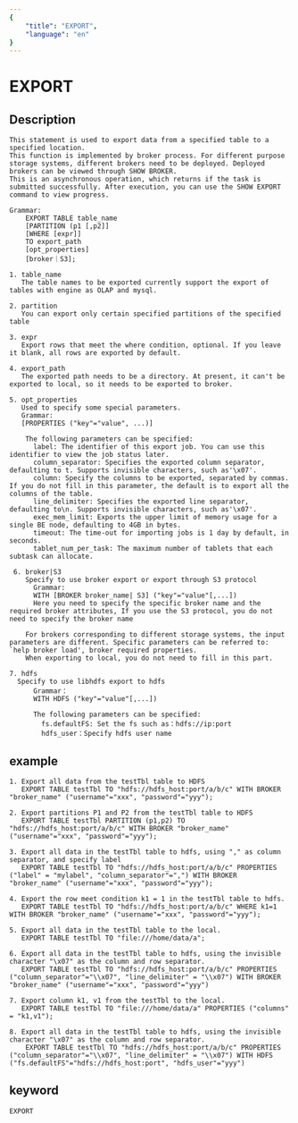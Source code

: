 ```yaml
---
{
    "title": "EXPORT",
    "language": "en"
}
---
```


<!-- 
Licensed to the Apache Software Foundation (ASF) under one
or more contributor license agreements.  See the NOTICE file
distributed with this work for additional information
regarding copyright ownership.  The ASF licenses this file
to you under the Apache License, Version 2.0 (the
"License"); you may not use this file except in compliance
with the License.  You may obtain a copy of the License at

  http://www.apache.org/licenses/LICENSE-2.0

Unless required by applicable law or agreed to in writing,
software distributed under the License is distributed on an
"AS IS" BASIS, WITHOUT WARRANTIES OR CONDITIONS OF ANY
KIND, either express or implied.  See the License for the
specific language governing permissions and limitations
under the License.
-->

# EXPORT
## Description

    This statement is used to export data from a specified table to a specified location.
    This function is implemented by broker process. For different purpose storage systems, different brokers need to be deployed. Deployed brokers can be viewed through SHOW BROKER.
    This is an asynchronous operation, which returns if the task is submitted successfully. After execution, you can use the SHOW EXPORT command to view progress.

    Grammar:
        EXPORT TABLE table_name
        [PARTITION (p1 [,p2]]
        [WHERE [expr]]
        TO export_path
        [opt_properties]
        [broker｜S3];

    1. table_name
       The table names to be exported currently support the export of tables with engine as OLAP and mysql.

    2. partition
       You can export only certain specified partitions of the specified table

    3. expr
       Export rows that meet the where condition, optional. If you leave it blank, all rows are exported by default. 

    4. export_path
       The exported path needs to be a directory. At present, it can't be exported to local, so it needs to be exported to broker.

    5. opt_properties
       Used to specify some special parameters.
       Grammar:
       [PROPERTIES ("key"="value", ...)]

        The following parameters can be specified:
          label: The identifier of this export job. You can use this identifier to view the job status later.
          column_separator: Specifies the exported column separator, defaulting to t. Supports invisible characters, such as'\x07'.
          column: Specify the columns to be exported, separated by commas. If you do not fill in this parameter, the default is to export all the columns of the table.
          line_delimiter: Specifies the exported line separator, defaulting to\n. Supports invisible characters, such as'\x07'.
          exec_mem_limit: Exports the upper limit of memory usage for a single BE node, defaulting to 4GB in bytes.
          timeout: The time-out for importing jobs is 1 day by default, in seconds.
          tablet_num_per_task: The maximum number of tablets that each subtask can allocate.

     6. broker|S3
        Specify to use broker export or export through S3 protocol
          Grammar:
          WITH [BROKER broker_name| S3] ("key"="value"[,...])
          Here you need to specify the specific broker name and the required broker attributes, If you use the S3 protocol, you do not need to specify the broker name

        For brokers corresponding to different storage systems, the input parameters are different. Specific parameters can be referred to: `help broker load', broker required properties.
        When exporting to local, you do not need to fill in this part.

    7. hdfs
      Specify to use libhdfs export to hdfs
          Grammar：
          WITH HDFS ("key"="value"[,...])

          The following parameters can be specified:
            fs.defaultFS: Set the fs such as：hdfs://ip:port
            hdfs_user：Specify hdfs user name

## example

    1. Export all data from the testTbl table to HDFS
       EXPORT TABLE testTbl TO "hdfs://hdfs_host:port/a/b/c" WITH BROKER "broker_name" ("username"="xxx", "password"="yyy");

    2. Export partitions P1 and P2 from the testTbl table to HDFS
       EXPORT TABLE testTbl PARTITION (p1,p2) TO "hdfs://hdfs_host:port/a/b/c" WITH BROKER "broker_name" ("username"="xxx", "password"="yyy");

    3. Export all data in the testTbl table to hdfs, using "," as column separator, and specify label
       EXPORT TABLE testTbl TO "hdfs://hdfs_host:port/a/b/c" PROPERTIES ("label" = "mylabel", "column_separator"=",") WITH BROKER "broker_name" ("username"="xxx", "password"="yyy");

    4. Export the row meet condition k1 = 1 in the testTbl table to hdfs.
       EXPORT TABLE testTbl TO "hdfs://hdfs_host:port/a/b/c" WHERE k1=1 WITH BROKER "broker_name" ("username"="xxx", "password"="yyy");

    5. Export all data in the testTbl table to the local.
       EXPORT TABLE testTbl TO "file:///home/data/a";

    6. Export all data in the testTbl table to hdfs, using the invisible character "\x07" as the column and row separator. 
       EXPORT TABLE testTbl TO "hdfs://hdfs_host:port/a/b/c" PROPERTIES ("column_separator"="\\x07", "line_delimiter" = "\\x07") WITH BROKER "broker_name" ("username"="xxx", "password"="yyy")

    7. Export column k1, v1 from the testTbl to the local.
       EXPORT TABLE testTbl TO "file:///home/data/a" PROPERTIES ("columns" = "k1,v1");

    8. Export all data in the testTbl table to hdfs, using the invisible character "\x07" as the column and row separator. 
        EXPORT TABLE testTbl TO "hdfs://hdfs_host:port/a/b/c" PROPERTIES ("column_separator"="\\x07", "line_delimiter" = "\\x07") WITH HDFS ("fs.defaultFS"="hdfs://hdfs_host:port", "hdfs_user"="yyy")

## keyword
    EXPORT
